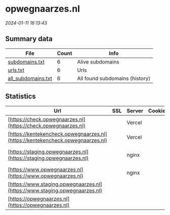 # opwegnaarzes.nl
*2024-01-11 16:13:43*
## Summary data
| File       | Count | Info |
|------------|-------|------|
|[subdomains.txt](/data/opwegnaarzes.nl/subdomains.txt)|6|Alive subdomains|
|[urls.txt](/data/opwegnaarzes.nl/urls.txt)|6|Urls|
|[all_subdomains.txt](/data/opwegnaarzes.nl/all_subdomains.txt)|6|All found subdomains (history)|
## Statistics
| Url | SSL | Server | Cookie | HSTS | CSP | XFO | XXP | RP | Tech |Title |
|------------|-------|------|------|------|------|------|------|------|------|------|
|[https://check.opwegnaarzes.nl](https://check.opwegnaarzes.nl)| |Vercel| |:white_check_mark: | | | |:white_check_mark: |HSTS Vercel||
|[https://kentekencheck.opwegnaarzes.nl](https://kentekencheck.opwegnaarzes.nl)| |Vercel| |:white_check_mark: | | | |:white_check_mark: |HSTS Vercel||
|[https://staging.opwegnaarzes.nl](https://staging.opwegnaarzes.nl)| |nginx| | | |:white_check_mark: | |:white_check_mark: |Concrete CMS Ngi...|Home :: Op weg n...|
|[https://www.opwegnaarzes.nl](https://www.opwegnaarzes.nl)| |nginx| |:white_check_mark: | |:white_check_mark: | |:white_check_mark: |HSTS Nginx|Redirecting to h...|
|[https://www.staging.opwegnaarzes.nl](https://www.staging.opwegnaarzes.nl)| || | | | | |:white_check_mark: |||
|[https://opwegnaarzes.nl](https://opwegnaarzes.nl)| || |:white_check_mark: | |:white_check_mark: | |:white_check_mark: |HSTS||